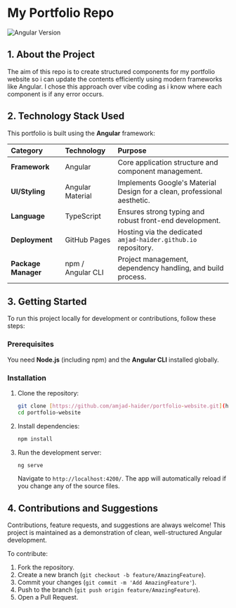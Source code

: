 # My Portfolio Repo

![Angular Version](https://img.shields.io/badge/Angular-v18%2B-red?style=flat-square&logo=angular)

## 1. About the Project

The aim of this repo is to create structured components for my portfolio website so i can update the contents efficiently using modern frameworks like Angular. I chose this approach over vibe coding as i know where each component is if any error occurs.

## 2. Technology Stack Used

This portfolio is built using the **Angular** framework:

Category | Technology | Purpose |
| :--- | :--- | :--- |
| **Framework** | Angular | Core application structure and component management. |
| **UI/Styling** | Angular Material | Implements Google's Material Design for a clean, professional aesthetic. |
| **Language** | TypeScript | Ensures strong typing and robust front-end development. |
| **Deployment** | GitHub Pages | Hosting via the dedicated `amjad-haider.github.io` repository. |
| **Package Manager** | npm / Angular CLI | Project management, dependency handling, and build process. |

## 3. Getting Started

To run this project locally for development or contributions, follow these steps:

### Prerequisites

You need **Node.js** (including npm) and the **Angular CLI** installed globally.

### Installation

1.  Clone the repository:
    ```bash
    git clone [https://github.com/amjad-haider/portfolio-website.git](https://github.com/amjad-haider/portfolio-website.git)
    cd portfolio-website
    ```
2.  Install dependencies:
    ```bash
    npm install
    ```
3.  Run the development server:
    ```bash
    ng serve
    ```
    Navigate to `http://localhost:4200/`. The app will automatically reload if you change any of the source files.


## 4. Contributions and Suggestions

Contributions, feature requests, and suggestions are always welcome! This project is maintained as a demonstration of clean, well-structured Angular development.

To contribute:
1.  Fork the repository.
2.  Create a new branch (`git checkout -b feature/AmazingFeature`).
3.  Commit your changes (`git commit -m 'Add AmazingFeature'`).
4.  Push to the branch (`git push origin feature/AmazingFeature`).
5.  Open a Pull Request.
